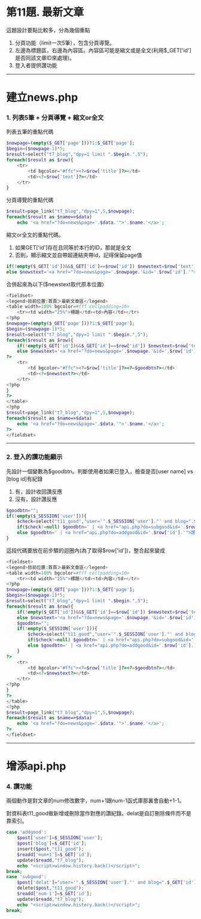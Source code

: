 # 第11題. 最新文章

這題設計要點比較多，分為幾個重點

1. 分頁功能（limit一次5筆），包含分頁導覽。
2. 左邊為標題區，右邊為內容區。內容區可能是縮文或是全文\(利用$\_GET\['id'\]是否同該文章ID來處理\)。
3. 登入者提供讚功能

---

# 建立news.php

### 1. 列表5筆 + 分頁導覽 + 縮文or全文

列表五筆的重點代碼

```php
$nowpage=(empty($_GET['page']))?1:$_GET['page'];
$begin=($nowpage-1)*5;
$result=select("t7_blog","dpy=1 limit ".$begin.",5");
foreach($result as $row){
    <tr>
        <td bgcolor="#ffc"><?=$row['title']?></td>
        <td><?=$row['text']?></td>
    </tr>
}
```

分頁導覽的重點代碼

```php
$result=page_link("t7_blog","dpy=1",5,$nowpage);
foreach($result as $name=>$data)
    echo '<a href="?do=news&page='.$data.'">'.$name.'</a>';
```

縮文or全文的重點代碼。

1. 如果GET\['id'\]存在且同等於本行的ID，那就是全文
2. 否則，顯示縮文並自帶超連結夾帶id，記得保留page值

```php
if(!empty($_GET['id'])&&$_GET['id']==$row['id']) $newstext=$row['text'];
else $newstext='<a href="?do=news&page='.$nowpage.'&id='.$row['id'].'">'.mb_substr($row['text'],0,30).'...</a>';
```

合併起來為以下\($newstext取代原本位置\)

```php
<fieldset>
<legend>目前位置:首頁＞最新文章區</legend>
<table width=100% bgcolor=#fff cellpadding=10>
    <tr><td width="25%">標題</td><td>內容</td></tr>
<?php
$nowpage=(empty($_GET['page']))?1:$_GET['page'];
$begin=($nowpage-1)*5;
$result=select("t7_blog","dpy=1 limit ".$begin.",5");
foreach($result as $row){
    if(!empty($_GET['id'])&&$_GET['id']==$row['id']) $newstext=$row['text'];
    else $newstext='<a href="?do=news&page='.$nowpage.'&id='.$row['id'].'">'.mb_substr($row['text'],0,30).'...</a>';
?> 
    <tr>
        <td bgcolor="#ffc"><?=$row['title']?><?=$goodbtn?></td>
        <td><?=$newstext?></td>
    </tr>
<?php
}
?>
</table>
<?php
$result=page_link("t7_blog","dpy=1",5,$nowpage);
foreach($result as $name=>$data)
    echo '<a href="?do=news&page='.$data.'">'.$name.'</a>';
?>
</fieldset>
```

---

### 2. 登入的讚功能顯示

先設計一個變數為$goodbtn。判斷使用者如果已登入，檢查是否\[user name\] vs \[blog id\]有紀錄

1. 有，設計收回讚反應
2. 沒有，設計讚反應

```php
$goodbtn="";
if(!empty($_SESSION['user'])){
    $check=select("t11_good","user='".$_SESSION['user']."' and blog=".$row['id']);
    if($check!=null) $goodbtn=' | <a href="api.php?do=subgood&id='.$row['id'].'">收回讚</a>';
    else $goodbtn=' | <a href="api.php?do=addgood&id='.$row['id'].'">讚</a>';
}
```

這段代碼要放在前步驟的迴圈內\(為了取得$row\['id'\]\)，整合起來變成

```php
<fieldset>
<legend>目前位置:首頁＞最新文章區</legend>
<table width=100% bgcolor=#fff cellpadding=10>
    <tr><td width="25%">標題</td><td>內容</td></tr>
<?php
$nowpage=(empty($_GET['page']))?1:$_GET['page'];
$begin=($nowpage-1)*5;
$result=select("t7_blog","dpy=1 limit ".$begin.",5");
foreach($result as $row){
    if(!empty($_GET['id'])&&$_GET['id']==$row['id']) $newstext=$row['text'];
    else $newstext='<a href="?do=news&page='.$nowpage.'&id='.$row['id'].'">'.mb_substr($row['text'],0,30).'...</a>';
    $goodbtn="";
    if(!empty($_SESSION['user'])){
        $check=select("t11_good","user='".$_SESSION['user']."' and blog=".$row['id']);
        if($check!=null) $goodbtn=' | <a href="api.php?do=subgood&id='.$row['id'].'">收回讚</a>';
        else $goodbtn=' | <a href="api.php?do=addgood&id='.$row['id'].'">讚</a>';
    }
?> 
    <tr>
        <td bgcolor="#ffc"><?=$row['title']?><?=$goodbtn?></td>
        <td><?=$newstext?></td>
    </tr>
<?php
}
?>
</table>
<?php
$result=page_link("t7_blog","dpy=1",5,$nowpage);
foreach($result as $name=>$data)
    echo '<a href="?do=news&page='.$data.'">'.$name.'</a>';
?>
</fieldset>
```

---

# 增添api.php

### 4. 讚功能

兩個動作是對文章的num修改數字，num+1跟num-1函式庫那裏會自動+1-1。

對資料表t11\_good做新增或刪除當作對應的讚紀錄。delat是自訂刪除條件而不是靠索引。

```php
case 'addgood':
    $post['user']=$_SESSION['user'];
    $post['blog']=$_GET['id'];
    insert($post,"t11_good");
    $readd['num+1']=$_GET['id'];
    update($readd,"t7_blog");
    echo "<script>window.history.back()</script>";
break;
case 'subgood':
    $post['delat']="user='".$_SESSION['user']."' and blog=".$_GET['id'];
    delete($post,"t11_good");
    $readd['num-1']=$_GET['id'];
    update($readd,"t7_blog");
    echo "<script>window.history.back()</script>";
break;
```



